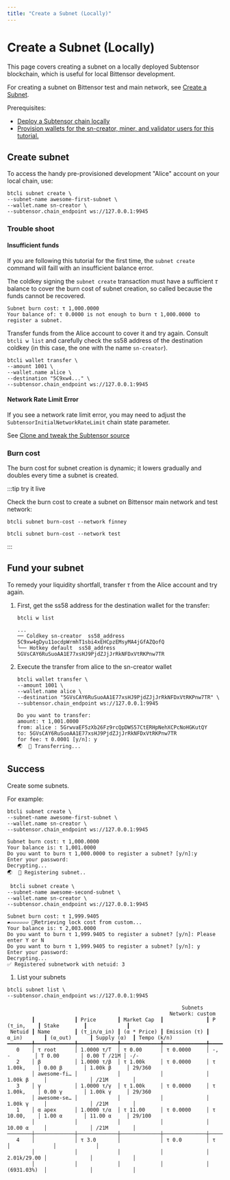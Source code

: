 ```yaml
---
title: "Create a Subnet (Locally)"
---
```


# Create a Subnet (Locally)

This page covers creating a subnet on a locally deployed Subtensor blockchain, which is useful for local Bittensor development.

For creating a subnet on Bittensor test and main network, see [Create a Subnet](../subnets/create-a-subnet).

Prerequisites:
- [Deploy a Subtensor chain locally](./deploy)
- [Provision wallets for the sn-creator, miner, and validator users for this tutorial.](./provision-wallets)


## Create subnet

To access the handy pre-provisioned development "Alice" account on your local chain, use:

```shell
btcli subnet create \
--subnet-name awesome-first-subnet \
--wallet.name sn-creator \
--subtensor.chain_endpoint ws://127.0.0.1:9945
```
### Trouble shoot
#### Insufficient funds

If you are following this tutorial for the first time, the `subnet create` command will faill with an insufficient balance error.

The coldkey signing the `subnet create` transaction must have a sufficient $\tau$ balance to cover the burn cost of subnet creation, so called because the funds cannot be recovered.

```console
Subnet burn cost: τ 1,000.0000
Your balance of: τ 0.0000 is not enough to burn τ 1,000.0000 to register a subnet.
```

Transfer funds from the Alice account to cover it and try again. Consult `btcli w list` and carefully check the ss58 address of the destination coldkey (in this case, the one with the name `sn-creator`).

```shell
btcli wallet transfer \
--amount 1001 \
--wallet.name alice \
--destination "5C9xw4..." \
--subtensor.chain_endpoint ws://127.0.0.1:9945
```


#### Network Rate Limit Error

If you see a network rate limit error, you may need to adjust the `SubtensorInitialNetworkRateLimit` chain state parameter.  

See [Clone and tweak the Subtensor source](./deploy#clone-and-tweak-the-subtensor-source)

### Burn cost

The burn cost for subnet creation is dynamic; it lowers gradually and doubles every time a subnet is created.

:::tip try it live

Check the burn cost to create a subnet on Bittensor main network and test network:

<link rel="stylesheet" href="https://unpkg.com/@antonz/codapi@0.19.10/dist/snippet.css" />
<codapi-settings url="https://bittensor-codex.com/v1">
</codapi-settings>

```shell
btcli subnet burn-cost --network finney
```
<codapi-snippet sandbox="python" editor="basic" init-delay="500">
</codapi-snippet>

```shell
btcli subnet burn-cost --network test
```
<codapi-snippet sandbox="python" editor="basic" init-delay="500">
</codapi-snippet>
:::

## Fund your subnet

To remedy your liquidity shortfall, transfer $\tau$ from the Alice account and try again.

1. First, get the ss58 address for the destination wallet for the transfer:
	```shell
	btcli w list
	```
	```shell
	...
	── Coldkey sn-creator  ss58_address 5C9xw4gDyu11ocdpWrmhT1sbi4xEHCpzEMsyMA4jGfAZQofQ
    └── Hotkey default  ss58_address 5GVsCAY6RuSuoAA1E77xsHJ9PjdZJjJrRkNFDxVtRKPnw7TR
	```
1. Execute the transfer from alice to the sn-creator wallet

	```console
	btcli wallet transfer \
	--amount 1001 \
	--wallet.name alice \
	--destination "5GVsCAY6RuSuoAA1E77xsHJ9PjdZJjJrRkNFDxVtRKPnw7TR" \
	--subtensor.chain_endpoint ws://127.0.0.1:9945
	```

	```shell
	Do you want to transfer:
	amount: τ 1,001.0000
	from: alice : 5GrwvaEF5zXb26Fz9rcQpDWS57CtERHpNehXCPcNoHGKutQY
	to: 5GVsCAY6RuSuoAA1E77xsHJ9PjdZJjJrRkNFDxVtRKPnw7TR
	for fee: τ 0.0001 [y/n]: y
	🌏  📡 Transferring...
	```
## Success
Create some subnets.

For example:

```shell
btcli subnet create \
--subnet-name awesome-first-subnet \
--wallet.name sn-creator \
--subtensor.chain_endpoint ws://127.0.0.1:9945
```
```console
Subnet burn cost: τ 1,000.0000
Your balance is: τ 1,001.0000
Do you want to burn τ 1,000.0000 to register a subnet? [y/n]:y
Enter your password:
Decrypting...
🌏  📡 Registering subnet..
```


```shell
 btcli subnet create \
--subnet-name awesome-second-subnet \
--wallet.name sn-creator \
--subtensor.chain_endpoint ws://127.0.0.1:9945
```

```console
Subnet burn cost: τ 1,999.9405
▰▱▱▱▱▱▱ 📡Retrieving lock cost from custom...
Your balance is: τ 2,003.0000
Do you want to burn τ 1,999.9405 to register a subnet? [y/n]: Please enter Y or N
Do you want to burn τ 1,999.9405 to register a subnet? [y/n]: y
Enter your password:
Decrypting...
✅ Registered subnetwork with netuid: 3
```

1. List your subnets

```shell
btcli subnet list \
--subtensor.chain_endpoint ws://127.0.0.1:9945
```
```console
                                                         Subnets
                                                     Network: custom
        ┃             ┃ Price       ┃ Market Cap  ┃              ┃ P (τ_in,    ┃ Stake        ┃             ┃
 Netuid ┃ Name        ┃ (τ_in/α_in) ┃ (α * Price) ┃ Emission (τ) ┃ α_in)       ┃ (α_out)      ┃ Supply (α)  ┃ Tempo (k/n)
━━━━━━━━╇━━━━━━━━━━━━━╇━━━━━━━━━━━━━╇━━━━━━━━━━━━━╇━━━━━━━━━━━━━━╇━━━━━━━━━━━━━╇━━━━━━━━━━━━━━╇━━━━━━━━━━━━━╇━━━━━━━━━━━━━
   0    │ τ root      │ 1.0000 τ/Τ  │ τ 0.00      │ τ 0.0000     │ -, -        │ Τ 0.00       │ 0.00 Τ /21M │ -/-
   2    │ β           │ 1.0000 τ/β  │ τ 1.00k     │ τ 0.0000     │ τ 1.00k,    │ 0.00 β       │ 1.00k β     │ 29/360
        │ awesome-fi… │             │             │              │ 1.00k β     │              │ /21M        │
   3    │ γ           │ 1.0000 τ/γ  │ τ 1.00k     │ τ 0.0000     │ τ 1.00k,    │ 0.00 γ       │ 1.00k γ     │ 29/360
        │ awesome-se… │             │             │              │ 1.00k γ     │              │ /21M        │
   1    │ α apex      │ 1.0000 τ/α  │ τ 11.00     │ τ 0.0000     │ τ 10.00,    │ 1.00 α       │ 11.00 α     │ 29/100
        │             │             │             │              │ 10.00 α     │              │ /21M        │
────────┼─────────────┼─────────────┼─────────────┼──────────────┼─────────────┼──────────────┼─────────────┼─────────────
   4    │             │ τ 3.0       │             │ τ 0.0        │ τ           │              │             │
        │             │             │             │              │ 2.01k/29.00 │              │             │
        │             │             │             │              │ (6931.03%)  │              │             │
```